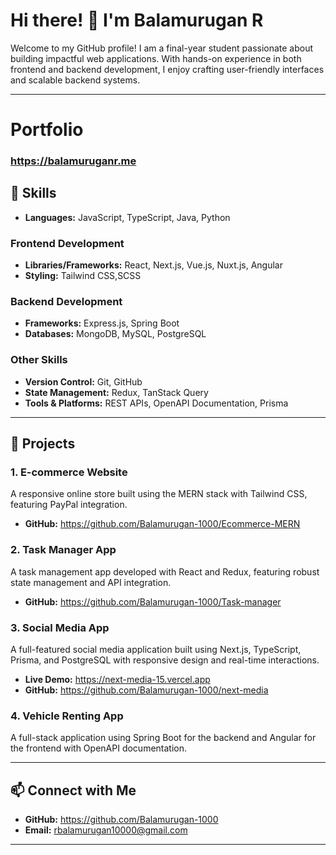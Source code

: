 # Hi there! 👋 I'm **Balamurugan R**  
Welcome to my GitHub profile! I am a final-year student passionate about building impactful web applications. With hands-on experience in both frontend and backend development, I enjoy crafting user-friendly interfaces and scalable backend systems.  

---
# Portfolio
 ### https://balamuruganr.me

## 🚀 **Skills**  

- **Languages:** JavaScript, TypeScript, Java, Python

### **Frontend Development**  
- **Libraries/Frameworks:** React, Next.js, Vue.js, Nuxt.js, Angular
- **Styling:** Tailwind CSS,SCSS  

### **Backend Development**  
- **Frameworks:** Express.js, Spring Boot  
- **Databases:** MongoDB, MySQL, PostgreSQL  

### **Other Skills**  
- **Version Control:** Git, GitHub  
- **State Management:** Redux, TanStack Query  
- **Tools & Platforms:** REST APIs, OpenAPI Documentation, Prisma  

---

## 💼 **Projects**  

### **1. E-commerce Website**  
A responsive online store built using the MERN stack with Tailwind CSS, featuring PayPal integration.  
- **GitHub:** https://github.com/Balamurugan-1000/Ecommerce-MERN  

### **2. Task Manager App**  
A task management app developed with React and Redux, featuring robust state management and API integration.  
- **GitHub:** https://github.com/Balamurugan-1000/Task-manager  

### **3. Social Media App**  
A full-featured social media application built using Next.js, TypeScript, Prisma, and PostgreSQL with responsive design and real-time interactions.  
- **Live Demo:** https://next-media-15.vercel.app  
- **GitHub:** https://github.com/Balamurugan-1000/next-media  

### **4. Vehicle Renting App**
A full-stack application using Spring Boot for the backend and Angular for the frontend with OpenAPI documentation.  


---

## 📫 **Connect with Me**  
- **GitHub:** https://github.com/Balamurugan-1000  
- **Email:** [rbalamurugan10000@gmail.com](mailto:rbalamurugan10000@gmail.com)  

---
